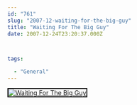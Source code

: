 ```yaml
---
id: "761"
slug: "2007-12-waiting-for-the-big-guy"
title: "Waiting For The Big Guy"
date: 2007-12-24T23:20:37.000Z



tags:

  - "General"
---
```

<div class="sqs-html-content">
  <div style="float: left; margin-right: 10px; margin-bottom: 10px;"> <a href="http://www.flickr.com/photos/mclazarus/2133969751/" title="Waiting For The Big Guy"><img src="http://farm3.static.flickr.com/2288/2133969751_ed4c12ba12_m.jpg" alt="Waiting For The Big Guy" style="border: solid 2px #000000;" /></a>
</div>
<p><br clear="all" /></p>
</div>
